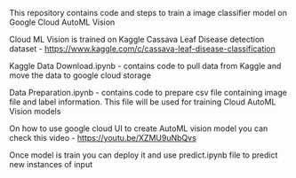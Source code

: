 This repository contains code and steps to train a image classifier model on Google Cloud AutoML Vision

Cloud ML Vision is trained on Kaggle Cassava Leaf Disease detection dataset - https://www.kaggle.com/c/cassava-leaf-disease-classification

Kaggle Data Download.ipynb - contains code to pull data from Kaggle and move the data to google cloud storage

Data Preparation.ipynb - contains code to prepare csv file containing image file and label information. This file will be used for training Cloud AutoML Vision models

On how to use google cloud UI to create AutoML vision model you can check this video - https://youtu.be/XZMU9uNbQvs

Once model is train you can deploy it and use predict.ipynb file to predict new instances of input

